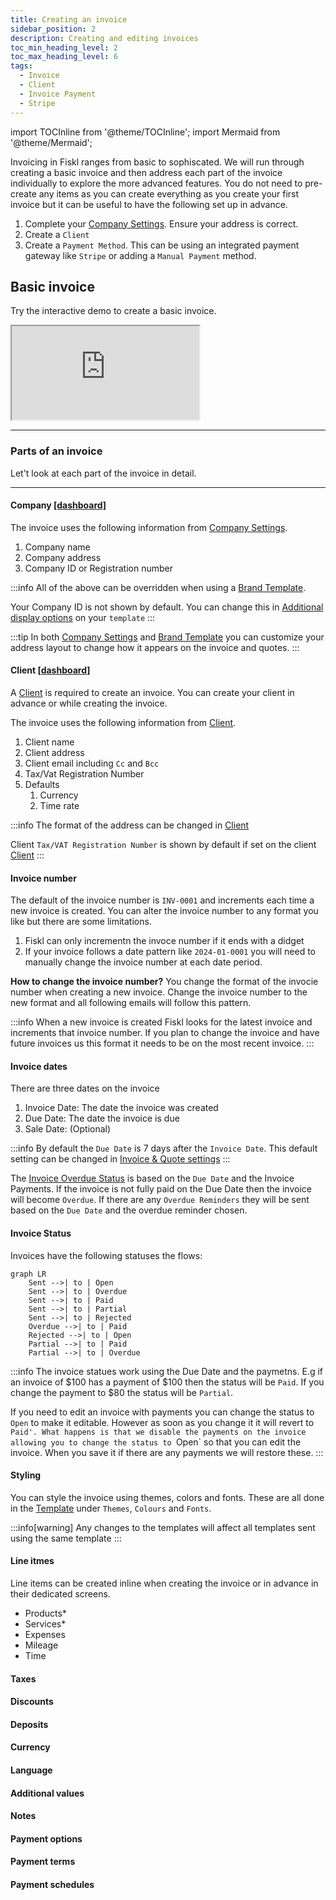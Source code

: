```yaml
---
title: Creating an invoice
sidebar_position: 2
description: Creating and editing invoices
toc_min_heading_level: 2
toc_max_heading_level: 6
tags:
  - Invoice
  - Client
  - Invoice Payment
  - Stripe
---
```


import TOCInline from '@theme/TOCInline';
import Mermaid from '@theme/Mermaid';

Invoicing in Fiskl ranges from basic to sophiscated. We will run through creating a basic invoice and then address each part of the invoice individually to explore the more advanced features. 
You do not need to pre-create any items as you can create everything as you create your first invoice but it can be useful to have the following set up in advance.

1. Complete your [Company Settings](../../getting-started/company-settings). Ensure your address is correct.
2. Create a `Client` 
3. Create a `Payment Method`. This can be using an integrated payment gateway like `Stripe` or adding a `Manual Payment` method.


## Basic invoice 

Try the interactive demo to create a basic invoice.


<div style={{ position: 'relative', paddingBottom: '56.25%', height: 0, width: '100%' }}>
  <iframe
    style={{ position: 'absolute', top: 0, left: 0, width: '100%', height: '100%', border: 0 }}
    src="https://demo.fiskl.com/e/clzctmgxx008yl30czzc6urmn/tour"
    allowFullScreen
    webkitallowfullscreen="true"
    mozallowfullscreen="true"
    allowtransparency="true"
  ></iframe>
</div>

---

### Parts of an invoice 

Let't look at each part of the invoice in detail. 

<TOCInline toc={toc} />

---

#### Company [[dashboard]](https://my.fiskl.com/company-settings)


The invoice uses the following information from [Company Settings](../../getting-started/company-settings). 

1. Company name
2. Company address
3. Company ID or Registration number

:::info
All of the above can be overridden when using a [Brand Template](../../getting-started/templates-and-brands).

Your Company ID is not shown by default. You can change this in [Additional display options](../../getting-started/templates-and-brands#additional-display-options) on your `template`
:::

:::tip
In both [Company Settings](../../getting-started/company-settings) and [Brand Template](../../getting-started/templates-and-brands) you can customize your address layout to change how it appears on the invoice and quotes.
:::

#### Client [[dashboard]](https://my.fiskl.com/partners/clients)



A [Client](../clients/client-create) is required to create an invoice. You can create your client in advance or while creating the invoice.

The invoice uses the following information from [Client](../clients/client-create). 

1.  Client name
1.  Client address
1.  Client email including `Cc` and `Bcc`
1.  Tax/Vat Registration Number
1.  Defaults
    1.  Currency
    1.  Time rate
              
:::info
The format of the address can be changed in [Client](../clients/client-create#address)

Client `Tax/VAT Registration Number` is shown by default if set on the client [Client](../clients/client-create#general)
:::

#### Invoice number

The default of the invoice number is `INV-0001` and increments each time a new invoice is created. 
You can alter the invoice number to any format you like but there are some limitations. 
1. Fiskl can only incrementn the invoce number if it ends with a didget 
2. If your invoice follows a date pattern like `2024-01-0001` you will need to manually change the invoice number at each date period.

**How to change the invoice number?**
You change the format of the invocie number when creating a new invoice. Change the invoice number to the new format and all following emails will follow this pattern. 

:::info
When a new invoice is created Fiskl looks for the latest invoice and increments that invoice number. If you plan to change the invoice and have future invoices us this format it needs to be on the most recent invoice.
:::


#### Invoice dates

There are three dates on the invoice 

1. Invoice Date: The date the invoice was created
2. Due Date: The date the invoice is due
3. Sale Date: (Optional)

:::info
By default the `Due Date` is 7 days after the `Invoice Date`. This default setting can be changed in [Invoice & Quote settings](../settings/invoice-quote-settings)
:::

The [Invoice Overdue Status](#invoice-status) is based on the `Due Date` and the Invoice Payments. If the invoice is not fully paid on the Due Date then the invoice will become `Overdue`. If there are any `Overdue Reminders` they will be sent based on the `Due Date` and the overdue reminder chosen. 

#### Invoice Status 

Invoices have the following statuses the flows:
    
```mermaid
graph LR
    Sent -->| to | Open
    Sent -->| to | Overdue
    Sent -->| to | Paid
    Sent -->| to | Partial
    Sent -->| to | Rejected
    Overdue -->| to | Paid
    Rejected -->| to | Open
    Partial -->| to | Paid
    Partial -->| to | Overdue
```

:::info
The invoice statues work using the Due Date and the paymetns. E.g if an invoice of $100 has a payment of $100 then the status will be `Paid`. If you change the payment to $80 the status will be `Partial`.

If you need to edit an invoice with payments you can change the status to `Open` to make it editable. However as soon as you change it it will revert to `Paid'.
What happens is that we disable the payments on the invoice allowing you to change the status to `Open` so that you can edit the invoice. When you save it if there are any payments we will restore these. 
:::

#### Styling
You can style the invoice using themes, colors and fonts. These are all done in the [Template](../../getting-started/templates-and-brands) under `Themes`, `Colours` and `Fonts`.

:::info[warning]
Any changes to the templates will affect all templates sent using the same template
:::

#### Line itmes

Line items can be created inline when creating the invoice or in advance in their dedicated screens. 

- Products*
- Services*
- Expenses
- Mileage
- Time

#### Taxes
#### Discounts
#### Deposits
#### Currency
#### Language
#### Additional values
#### Notes
#### Payment options
#### Payment terms
#### Payment schedules 